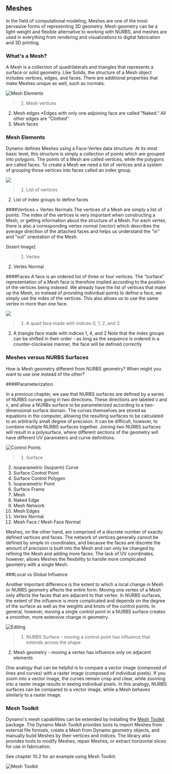 ## Meshes
In the field of computational modeling, Meshes are one of the most pervasive forms of representing 3D geometry. Mesh geometry can be a light-weight and flexible alternative to working with NURBS, and meshes are used in everything from rendering and visualizations to digital fabrication and 3D printing. 

### What's a Mesh?
A Mesh is a collection of quadrilaterals and triangles that represents a surface or solid geometry. Like Solids, the structure of a Mesh object includes vertices, edges, and faces. There are additional properties that make Meshes unique as well, such as normals.

![Mesh Elements](images/5-7/MeshElements2.png)

> 1. Mesh vertices
2. Mesh edges *Edges with only one adjoining face are called "Naked." All other edges are "Clothed"
3. Mesh faces

### Mesh Elements
Dynamo defines Meshes using a Face-Vertex data structure. At its most basic level, this structure is simply a collection of points which are grouped into polygons. The points of a Mesh are called vertices, while the polygons are called faces. To create a Mesh we need a list of vertices and a system of grouping those vertices into faces called an index group.

![](images/5-7/meshFacesVertices.png)

> 1. List of vertices
2. List of index groups to define faces

####Vertices + Vertex Normals
The vertices of a Mesh are simply a list of points. The index of the vertices is very important when constructing a Mesh, or getting information about the structure of a Mesh. For each vertex, there is also a corresponding vertex normal (vector) which describes the average direction of the attached faces and helps us understand the "in" and "out" orientation of the Mesh. 

[Insert Image]

>1. Vertex
2. Vertex Normal


####Faces
A face is an ordered list of three or four vertices. The “surface” representation of a Mesh face is therefore implied according to the position of the vertices being indexed. We already have the list of vertices that make up the Mesh, so instead of providing individual points to define a face, we  simply use the index of the vertices. This also allows us to use the same vertex in more than one face.

![](images/5-7/meshFaces.png)

> 1. A quad face made with indices 0, 1, 2, and 3
2. A triangle face made with indices 1, 4, and 2 
Note that the index groups can be shifted in their order - as long as the sequence is ordered in a counter-clockwise manner, the face will be defined correctly

### Meshes versus NURBS Surfaces
How is Mesh geometry different from NURBS geometry? When might you want to use one instead of the other?

####Parameterization

In a previous chapter, we saw that NURBS surfaces are defined by a series of NURBS curves going in two directions. These directions are labeled ``U`` and ``V``, and allow a NURBs surface to be parameterized according to a two-dimensional surface domain. The curves themselves are stored as equations in the computer, allowing the resulting surfaces to be calculated to an arbitrarily small degree of precision. It can be difficult, however, to combine multiple NURBS surfaces together. Joining two NURBS surfaces will result in a polysurface, where different sections of the geometry will have different UV parameters and curve definitions.

![Control Points](images/5-7/NURBSvsMESH-01.jpg)
> 1. Surface
2. Isoparametric (Isoparm) Curve
3. Surface Control Point
4. Surface Control Polygon
5. Isoparametric Point
6. Surface Frame
7. Mesh
8. Naked Edge
9. Mesh Network
10. Mesh Edges
11. Vertex Normal
12. Mesh Face / Mesh Face Normal

Meshes, on the other hand, are comprised of a discrete number of exactly defined vertices and faces. The network of vertices generally cannot be defined by simple ``UV`` coordinates, and because the faces are discrete the amount of precision is built into the Mesh and can only be changed by refining the Mesh and adding more faces. The lack of UV coordinates, however, allows Meshes the flexibility to handle more complicated geometry with a single Mesh.


###Local vs Global Influence

Another important difference is the extent to which a local change in Mesh or NURBS geometry affects the entire form. Moving one vertex of a Mesh only affects the faces that are adjacent to that vertex. In NURBS surfaces, the extent of the influence is more complicated and depends on the degree of the surface as well as the weights and knots of the control points. In general, however, moving a single control point in a NURBS surface creates a smoother, more extensive change in geometry.

![Editing](images/5-7/NURBSvsMESH-02.jpg)

> 1. NURBS Surface - moving a control point has influence that extends across the shape
2. Mesh geometry - moving a vertex has influence only on adjacent elements

One analogy that can be helpful is to compare a vector image (composed of lines and curves) with a raster image (composed of individual pixels). If you zoom into a vector image, the curves remain crisp and clear, while zooming into a raster image results in seeing individual pixels. In this analogy, NURBS surfaces can be compared to a vector image, while a Mesh behaves similarly to a raster image.

### Mesh Toolkit
Dynamo's mesh capabilities can be extended by installing the [Mesh Toolkit](https://github.com/DynamoDS/Dynamo/wiki/Dynamo-Mesh-Toolkit) package. The Dynamo Mesh Toolkit provides tools to import Meshes from external file formats, create a Mesh from Dynamo geometry objects, and manually build Meshes by their vertices and indices. The library also provides tools to modify Meshes, repair Meshes, or extract horizontal slices for use in fabrication.

See chapter 10.2 for an example using Mesh Toolkit.

![Mesh Toolkit](images/5-7/MeshToolKit.png)
